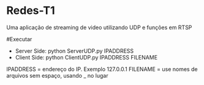 # Redes-T1
Uma aplicação de streaming de video utilizando UDP e funções em RTSP

#Executar
- Server Side: python ServerUDP.py IPADDRESS
- Client Side: python ClientUDP.py IPADDRESS FILENAME

IPADDRESS = endereço do IP. Exemplo 127.0.0.1
FILENAME = use nomes de arquivos sem espaço, usando _ no lugar